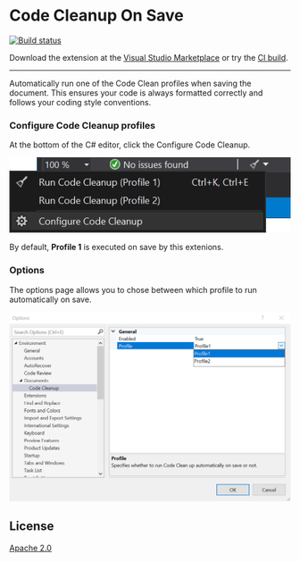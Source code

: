 # Code Cleanup On Save

[![Build status](https://ci.appveyor.com/api/projects/status/bh50nba9a5o8y5sf?svg=true)](https://ci.appveyor.com/project/madskristensen/codecleanuponsave)

Download the extension at the
[Visual Studio Marketplace](https://marketplace.visualstudio.com/items?itemName=MadsKristensen.CodeCleanupOnSave)
or try the
[CI build](http://vsixgallery.com/extension/66985471-b701-4851-a2d7-5a8bdce1e694/).

---------------------------------------

Automatically run one of the Code Clean profiles when saving the document. This ensures your code is always formatted correctly and follows your coding style conventions.

### Configure Code Cleanup profiles

At the bottom of the C# editor, click the Configure Code Cleanup. 

![Code Cleanup Menu](art/code-cleanup-menu.png)

By default, **Profile 1** is executed on save by this extenions.

### Options
The options page allows you to chose between which profile to run automatically on save.

![Options](art/options.png)

## License
[Apache 2.0](LICENSE)